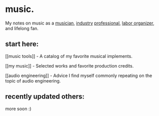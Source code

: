# music.

My notes on music as a [musician](https://wiki.plungepool.dev/site/my_music.html), [industry](https://www.cyclopssound.com/) [professional](https://www.allmusic.com/artist/rob-duffy-mn0003636481), [labor organizer](https://www.unionofmusicians.org/), and lifelong fan.

## start here:

[[music tools]] - A catalog of my favorite musical implements.

[[my music]] - Selected works and favorite production credits.

[[audio engineering]] - Advice I find myself commonly repeating on the topic of audio engineering.

## recently updated others:

more soon :)

